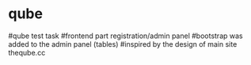 # qube
#qube test task
#frontend part registration/admin panel
#bootstrap was added to the admin panel (tables)
#inspired by the design of main site theqube.cc
